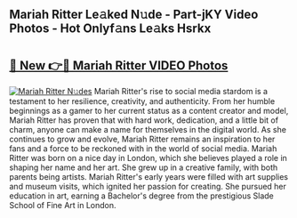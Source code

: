 ## Mariah Ritter Le𝚊ked N𝚞de - Part-jKY Video Photos - Hot Onlyf𝚊ns Le𝚊ks Hsrkx

# <h2><a href="http://ab19292.deff.icu/?id=Mariah+Ritter">🔗 New 👉🔴 Mariah Ritter VIDEO Photos</a></h2>

[![Mariah Ritter N𝚞des](https://i.imgur.com/rIISA9y.gif)](http://ab19292.deff.icu/?id=Mariah+Ritter)
Mariah Ritter's rise to social media stardom is a testament to her resilience, creativity, and authenticity. From her humble beginnings as a gamer to her current status as a content creator and model, Mariah Ritter has proven that with hard work, dedication, and a little bit of charm, anyone can make a name for themselves in the digital world. As she continues to grow and evolve, Mariah Ritter remains an inspiration to her fans and a force to be reckoned with in the world of social media. Mariah Ritter was born on a nice day in London, which she believes played a role in shaping her name and her art. She grew up in a creative family, with both parents being artists. Mariah Ritter's early years were filled with art supplies and museum visits, which ignited her passion for creating. She pursued her education in art, earning a Bachelor's degree from the prestigious Slade School of Fine Art in London.
